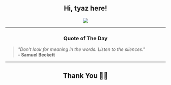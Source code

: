 <h2 align="center"> Hi, tyaz here!</h2>

<p align="center">
<a href="https://github.com/tyazx" alt="github streak"><img src="https://dvst-streak.herokuapp.com/?user=tyazx&theme=tokyonight&fire=DD472C"></a>
</p>

<hr>
<h3 align="center">Quote of The Day</h3>
<p align="center">
<blockquote>
<i>"Don't look for meaning in the words. Listen to the silences."</i>
<br>
<b>- Samuel Beckett</b>
</blockquote>
</p>


<hr>
<h2 align="center">Thank You 🙏🏼</h2>

